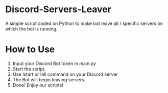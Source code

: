 # Discord-Servers-Leaver
A simple script coded on Python to make bot leave all / specific servers on which the bot is running.
# How to Use
1. Input your Discord Bot token in main.py
2. Start the script.
3. Use !start or !all command on your Discord server
4. The Bot will begin leaving servers.
5. Done! Enjoy our scripts!
